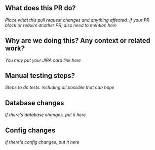 ## What does this PR do?
_Place what this pull request changes and anything affected. If your PR block or require another PR, also need to mention here_

## Why are we doing this? Any context or related work?
_You may put your JIRA card link here_

## Manual testing steps?
_Steps to do tests. including all possible that can hape_

## Database changes
_If there's database changes, put it here_

## Config changes
_If there's config changes, put it here_